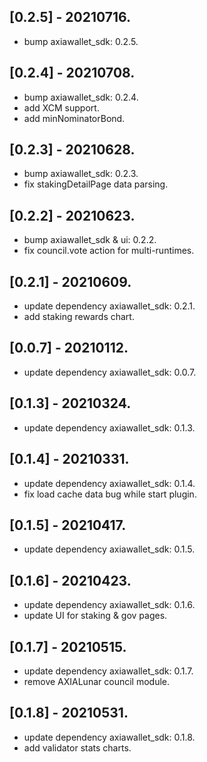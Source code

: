 ## [0.2.5] - 20210716.

* bump axiawallet_sdk: 0.2.5.

## [0.2.4] - 20210708.

* bump axiawallet_sdk: 0.2.4.
* add XCM support.
* add minNominatorBond.

## [0.2.3] - 20210628.

* bump axiawallet_sdk: 0.2.3.
* fix stakingDetailPage data parsing.

## [0.2.2] - 20210623.

* bump axiawallet_sdk & ui: 0.2.2.
* fix council.vote action for multi-runtimes.

## [0.2.1] - 20210609.

* update dependency axiawallet_sdk: 0.2.1.
* add staking rewards chart.

## [0.0.7] - 20210112.

* update dependency axiawallet_sdk: 0.0.7.

## [0.1.3] - 20210324.

* update dependency axiawallet_sdk: 0.1.3.

## [0.1.4] - 20210331.

* update dependency axiawallet_sdk: 0.1.4.
* fix load cache data bug while start plugin.

## [0.1.5] - 20210417.

* update dependency axiawallet_sdk: 0.1.5.

## [0.1.6] - 20210423.

* update dependency axiawallet_sdk: 0.1.6.
* update UI for staking & gov pages.

## [0.1.7] - 20210515.

* update dependency axiawallet_sdk: 0.1.7.
* remove AXIALunar council module.

## [0.1.8] - 20210531.

* update dependency axiawallet_sdk: 0.1.8.
* add validator stats charts.

